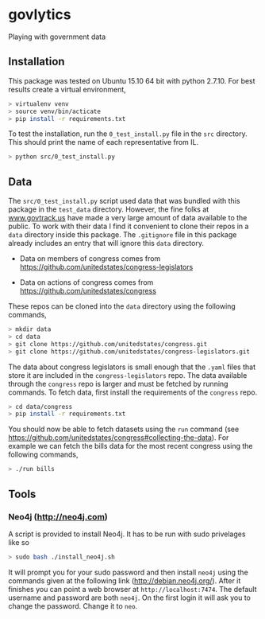 # govlytics
Playing with government data

## Installation

This package was tested on Ubuntu 15.10 64 bit with python 2.7.10.
For best results create a virtual environment,

```bash
> virtualenv venv
> source venv/bin/acticate
> pip install -r requirements.txt
```

To test the installation, run the `0_test_install.py` file in the `src`
directory.  This should print the name of each representative from IL.

```bash
> python src/0_test_install.py
```

## Data

The `src/0_test_install.py` script used data that was bundled with this
package in the `test_data` directory.  However, the fine folks at
www.govtrack.us have made a very large amount of data available to the
public.  To work with their data I find it convenient to clone their
repos in a `data` directory inside this package.  The `.gitignore` file
in this package already includes an entry that will ignore this `data`
directory.

   - Data on members of congress comes from https://github.com/unitedstates/congress-legislators

   - Data on actions of congress comes from https://github.com/unitedstates/congress

These repos can be cloned into the `data` directory using the following
commands,

```bash
> mkdir data
> cd data
> git clone https://github.com/unitedstates/congress.git
> git clone https://github.com/unitedstates/congress-legislators.git
```

The data about congress legislators is small enough that the `.yaml` files
that store it are included in the `congress-legislators` repo.
The data available through the `congress` repo is larger and must be
fetched by running commands.  To fetch data, first install the requirements
of the `congress` repo.

```bash
> cd data/congress
> pip install -r requirements.txt
```

You should now be able to fetch datasets using the `run` command
(see https://github.com/unitedstates/congress#collecting-the-data).
For example we can fetch the bills data for the most recent
congress using the following commands,

```bash
> ./run bills
```


## Tools

### Neo4j (http://neo4j.com)

A script is provided to install Neo4j.  It has to be run with sudo privelages like so

```bash
> sudo bash ./install_neo4j.sh
```

It will prompt you for your sudo password and then install `neo4j` using the
commands given at the following link (http://debian.neo4j.org/). After it
finishes you can point a web browser at `http://localhost:7474`.  The default
username and password are both `neo4j`.  On the first login it will ask you to
change the password.  Change it to `neo`.
